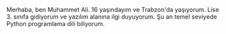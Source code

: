 Merhaba, ben Muhammet Ali. 16 yaşındayım ve Trabzon'da yaşıyorum. Lise 3. sınıfa gidiyorum ve yazılım alanına ilgi duyuyorum. Şu an temel seviyede Python programlama dili biliyorum. 
